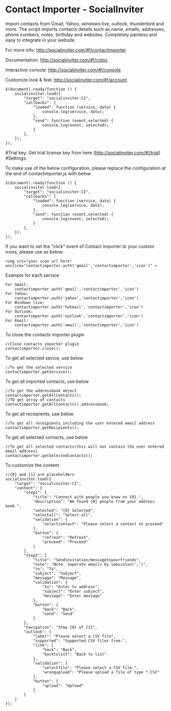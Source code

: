 # Contact Importer - SocialInviter
Import contacts from Gmail, Yahoo, windows live, outlook, thunderbird and more. The script imports contacts details such as name, emails, addresses, phone numbers, notes, birthday and websites. Completely painless and easy to integrate in your website.

For more info: http://socialinviter.com/#!/contactimporter

Documentation: http://socialinviter.com/#!/cidoc

Interactive console: http://socialinviter.com/#!/console

Customize look & feel: http://socialinviter.com/#!/account


```
$(document).ready(function () {
    socialinviter.load({
        "target": "socialinviter-CI",
        "callbacks": {
            "loaded": function (service, data) {
                console.log(service, data);
            },
            "send": function (event,selected) {
                console.log(event, selected);
            }
        },
    });
});
```
#Trial key:
Get trial license key from here (http://socialinviter.com/#!/trial)
#Settings:

To make use of the below configuration, please replace the configuration at the end of contactimporter.js with below
```
$(document).ready(function () {
    socialinviter.load({
        "target": "socialinviter-CI",
        "callbacks": {
            "loaded": function (service, data) {
                console.log(service, data);
            },
            "send": function (event,selected) {
                console.log(event, selected);
            }
        },
    });
});
```

If you want to set the "click" event of Contact Importer to your custom icons, please use as below:
```
<img src="your icon url here" onclick="contactimporter.auth('gmail','contactimporter','icon')" >
```

Example for each service
```
For Gmail:
    contactimporter.auth('gmail','contactimporter','icon')
For Yahoo:
    contactimporter.auth('yahoo','contactimporter','icon')
For Windows live:
    contactimporter.auth('hotmail','contactimporter','icon')
For Outlook:
    contactimporter.auth('outlook','contactimporter','icon')
For Email:
    contactimporter.auth('email','contactimporter','icon')
```

To close the contacts importer plugin
```
//Close contacts importer plugin
contactimporter.close();
```
To get all selected sevice, use below
```
//To get the selected service
contactimporter.getService();
```

To get all imported contacts, use below
```
//To get the addressbook object
contactimporter.getAllContacts();
//TO get array of contacts
contactimporter.getAllContacts().addressbook;
```

To get all receipients, use below
```
//To get all receipients including the user entered email address
contactimporter.getRecipients();
```

To get all selected contacts, use below
```
//To get all selected contacts(this will not contain the user entered email address)
contactimporter.getSelectedContacts();
```

To customize the content
```
//{0} and {1} are placeholders
socialinviter.load({
    "target": "socialinviter-CI",
    "content": {
        "step1": {
            "title": "Connect with people you know on {0}.",
            "description": "We found {0} people from your address book.",
            "selected": "{0} Selected",
            "selectall": "Select all",
            "validation": {
                "selectcontact": "Please select a contact to proceed"
            },
            "button": {
                "refresh": "Refresh",
                "proceed": "Proceed"
            }
        },
        "step2": {
            "title": "Sendinvitation/messagetoyourfriends",
            "note": "Note: Seperate emails by semicolon(';')",
            "to": "To",
            "subject": "Subject",
            "message": "Message",
            "validation": {
                "to": "Enter to address",
                "subject": "Enter subject",
                "message": "Enter message"
            },
            "button": {
                "back": "Back",
                "send": "Send"
            }
        },
        "navigation": "Step {0} of {1}",
        "outlook": {
            "label": "Please select a CSV file",
            "supported": "Supported CSV files from:",
            "link": {
                "back": "Back",
                "backtolist": "Back to list"
            },
            "validation": {
                "selectfile": "Please select a CSV file.",
                "wrongupload": "Please upload a file of type *.CSV"
            },
            "button": {
                "upload": "Upload"
            }
        }
    }
});
```
